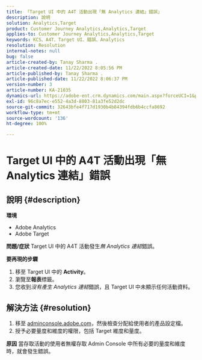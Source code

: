 ```yaml
---
title: 「Target UI 中的 A4T 活動出現「無 Analytics 連結」錯誤」
description: 說明
solution: Analytics,Target
product: Customer Journey Analytics,Analytics,Target
applies-to: Customer Journey Analytics,Analytics,Target
keywords: KCS、A4T、Target UI、錯誤、Analytics
resolution: Resolution
internal-notes: null
bug: false
article-created-by: Tanay Sharma .
article-created-date: 11/22/2022 8:05:56 PM
article-published-by: Tanay Sharma .
article-published-date: 11/22/2022 8:06:37 PM
version-number: 3
article-number: KA-21035
dynamics-url: https://adobe-ent.crm.dynamics.com/main.aspx?forceUCI=1&pagetype=entityrecord&etn=knowledgearticle&id=d5858012-a16a-ed11-9561-6045bd006a22
exl-id: 96c8a7ec-e552-4a3d-8803-81a3fe52d2dc
source-git-commit: 32643bfe4f717d1930b4b84394fdb6b4ccfa8692
workflow-type: tm+mt
source-wordcount: '136'
ht-degree: 100%

---
```


# Target UI 中的 A4T 活動出現「無 Analytics 連結」錯誤

## 說明 {#description}

<b>環境</b>
- Adobe Analytics
- Adobe Target



<b>問題/症狀</b>
Target UI 中的 A4T 活動發生*無 Analytics 連結*&#x200B;錯誤。



<b>要再現的步驟</b>

1. 移至 Target UI 中的 <b>Activity</b>。
2. 瀏覽至<b>報表</b>標籤。
3. 您收到&#x200B;*沒有產生 Analytics 連結*&#x200B;錯誤，且 Target UI 中未顯示任何活動資料。



## 解決方法 {#resolution}


1. 移至 [adminconsole.adobe.com](https://adminconsole.adobe.com/)，然後檢查分配給使用者的產品設定檔。
2. 授予必要量度和維度的權限，包括 Target 維度和量度。



<b>原因</b>
當存取活動的使用者無權存取 Admin Console 中所有必要的量度和維度時，就會發生錯誤。
